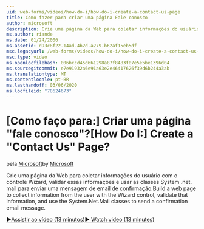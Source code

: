 ```yaml
---
uid: web-forms/videos/how-do-i/how-do-i-create-a-contact-us-page
title: Como fazer para criar uma página Fale conosco
author: microsoft
description: Crie uma página da Web para coletar informações do usuário com o controle Wizard, validar essas informações e usar as classes System .net. mail para enviar um confi...
ms.author: riande
ms.date: 01/24/2006
ms.assetid: d93c8f22-14ad-4b2d-a279-b62af15eb5df
msc.legacyurl: /web-forms/videos/how-do-i/how-do-i-create-a-contact-us-page
msc.type: video
ms.openlocfilehash: 006bccd45d661298a87f8483f07e5e5be1396d04
ms.sourcegitcommit: e7e91932a6e91a63e2e46417626f39d6b244a3ab
ms.translationtype: MT
ms.contentlocale: pt-BR
ms.lasthandoff: 03/06/2020
ms.locfileid: "78624673"
---
```

# <a name="how-do-i-create-a-contact-us-page"></a><span data-ttu-id="92aec-103">[Como faço para:] Criar uma página "fale conosco"?</span><span class="sxs-lookup"><span data-stu-id="92aec-103">[How Do I:] Create a "Contact Us" Page?</span></span>

<span data-ttu-id="92aec-104">pela [Microsoft](https://github.com/microsoft)</span><span class="sxs-lookup"><span data-stu-id="92aec-104">by [Microsoft](https://github.com/microsoft)</span></span>

<span data-ttu-id="92aec-105">Crie uma página da Web para coletar informações do usuário com o controle Wizard, validar essas informações e usar as classes System .net. mail para enviar uma mensagem de email de confirmação.</span><span class="sxs-lookup"><span data-stu-id="92aec-105">Build a web page to collect information from the user with the Wizard control, validate that information, and use the System.Net.Mail classes to send a confirmation email message.</span></span>

[<span data-ttu-id="92aec-106">&#9654;Assistir ao vídeo (13 minutos)</span><span class="sxs-lookup"><span data-stu-id="92aec-106">&#9654; Watch video (13 minutes)</span></span>](https://channel9.msdn.com/Blogs/ASP-NET-Site-Videos/how-do-i-create-a-contact-us-page)
